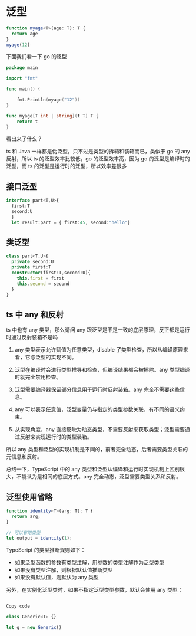 <!--
 * @Author: shgopher shgopher@gmail.com
 * @Date: 2024-01-24 00:19:32
 * @LastEditors: shgopher shgopher@gmail.com
 * @LastEditTime: 2024-01-30 18:25:20
 * @FilePath: /TSFamily/ts/泛型/README.md
 * @Description: 
 * 
 * Copyright (c) 2024 by shgopher, All Rights Reserved. 
-->
# 泛型

```ts
function myage<T>(age: T): T {
  return age
}
myage(12)
```
下面我们看一下 go 的泛型
```go
package main

import "fmt"

func main() {

	fmt.Println(myage("12"))
}

func myage[T int | string](t T) T {
	return t
}
```
看出来了什么？

ts 和 Java 一样都是伪泛型，只不过是类型的拆箱和装箱而已，类似于 go 的 any 反射，所以 ts 的泛型效率比较低，go 的泛型效率高，因为 go 的泛型是编译时的泛型，而 ts 的泛型是运行时的泛型，所以效率差很多

## 接口泛型

```ts
interface part<T,U>{
  first:T
  second:U 
  }
  let result:part = { first:45, second:"hello"}
```
## 类泛型
```ts
class part<T,U>{
  private second:U
  private first:T
  constructor(first:T,second:U){
    this.first = first
    this.second = second
  }
}
```
## ts 中 any 和反射

ts 中也有 any 类型，那么请问 any 跟泛型是不是一致的底层原理，反正都是运行时通过反射装箱不是吗

1. any 类型表示允许赋值为任意类型，disable 了类型检查，所以从编译原理来看，它与泛型的实现不同。

2. 泛型在编译时会进行类型推导和检查，但编译结果都会被擦除。any 类型编译时就完全禁用检查。

3. 泛型需要编译器保留部分信息用于运行时反射装箱。any 完全不需要这些信息。

4. any 可以表示任意值，泛型变量仍与指定的类型参数关联，有不同的语义约束。

5. 从实现角度，any 直接反映为动态类型，不需要反射来获取类型；泛型需要通过反射来实现运行时的类型装箱。

所以 any 类型和泛型的实现机制是不同的，前者完全动态，后者需要类型关联的元信息和反射。

总结一下，TypeScript 中的 any 类型和泛型从编译和运行时实现机制上区别很大，不能认为是相同的底层方式。any 完全动态，泛型需要类型关系和反射。
## 泛型使用省略
```ts
function identity<T>(arg: T): T {
  return arg;
}

// 可以省略类型
let output = identity(1);
```

TypeScript 的类型推断规则如下：

- 如果泛型函数的参数有类型注解，用参数的类型注解作为泛型类型
- 如果没有类型注解，则根据默认值推断类型
- 如果没有默认值，则默认为 any 类型

另外，在实例化泛型类时，如果不指定泛型类型参数，默认会使用 any 类型：

```ts

Copy code

class Generic<T> {}

let g = new Generic()
```